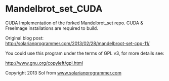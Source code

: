 Mandelbrot_set_CUDA
==============
CUDA Implementation of the forked Mandelbrot_set repo. CUDA & FreeImage installations are required to build.

Original blog post:
http://solarianprogrammer.com/2013/02/28/mandelbroot-set-cpp-11/

You could use this program under the terms of GPL v3, for more details see:

http://www.gnu.org/copyleft/gpl.html

Copyright 2013 Sol from www.solarianprogrammer.com

